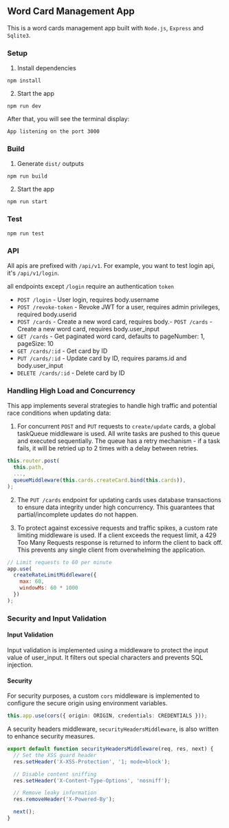 ## Word Card Management App
This is a word cards management app built with `Node.js`, `Express` and `Sqlite3`.


### Setup

1. Install dependencies

```
npm install
```

2. Start the app

```
npm run dev
```

After that, you will see the terminal display:
```
App listening on the port 3000
```

### Build
1. Generate `dist/` outputs
```
npm run build
```

2. Start the app
```
npm run start
```

### Test
```
npm run test
```

### API
All apis are prefixed with `/api/v1`. For example, you want to test login api, it's `/api/v1/login`.

all endpoints except `/login` require an authentication `token`
- `POST /login` - User login, requires body.username
- `POST /revoke-token` - Revoke JWT for a user, requires admin privileges, required body.userid
- `POST /cards` - Create a new word card, requires body.- `POST /cards` - Create a new word card, requires body.user_input
- `GET /cards` - Get paginated word card, defaults to pageNumber: 1, pageSize: 10
- `GET /cards/:id` - Get card by ID
- `PUT /cards/:id` - Update card by ID, requires params.id and body.user_input
- `DELETE /cards/:id` - Delete card by ID


### Handling High Load and Concurrency
This app implements several strategies to handle high traffic and potential race conditions when updating data:
1. For concurrent `POST` and `PUT` requests to `create/update` cards, a global taskQueue middleware is used. All write tasks are pushed to this queue and executed sequentially. The queue has a retry mechanism - if a task fails, it will be retried up to 2 times with a delay between retries.

  ```ts
  this.router.post(
    this.path,
    ...,
    queueMiddleware(this.cards.createCard.bind(this.cards)),
  );
  ```

2. The `PUT /cards` endpoint for updating cards uses database transactions to ensure data integrity under high concurrency. This guarantees that partial/incomplete updates do not happen.

3. To protect against excessive requests and traffic spikes, a custom rate limiting middleware is used.
If a client exceeds the request limit, a 429 Too Many Requests response is returned to inform the client to back off. This prevents any single client from overwhelming the application.
  ```js
  // Limit requests to 60 per minute
  app.use(
    createRateLimitMiddleware({
      max: 60,
      windowMs: 60 * 1000
    })
  );
  ```

### Security and Input Validation

#### Input Validation
Input validation is implemented using a middleware to protect the input value of user_input. It filters out special characters and prevents SQL injection.

#### Security
For security purposes, a custom `cors` middleware is implemented to configure the secure origin using environment variables.
  ```ts
  this.app.use(cors({ origin: ORIGIN, credentials: CREDENTIALS }));
  ```

A security headers middleware, `securityHeadersMiddleware`, is also written to enhance security measures.
  ```ts
  export default function securityHeadersMiddleware(req, res, next) {
    // Set the XSS guard header
    res.setHeader('X-XSS-Protection', '1; mode=block');

    // Disable content sniffing
    res.setHeader('X-Content-Type-Options', 'nosniff');

    // Remove leaky information
    res.removeHeader('X-Powered-By');

    next();
  }
  ```
